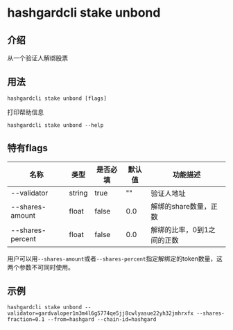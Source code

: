 # hashgardcli stake unbond

## 介绍

从一个验证人解绑股票

## 用法

```
hashgardcli stake unbond [flags]
```

打印帮助信息

```
hashgardcli stake unbond --help
```

## 特有flags

| 名称                | 类型   | 是否必填 | 默认值   | 功能描述         |
| --------------------| -----  | -------- | -------- | ------------------------------------------------------------------- |
| --validator | string | true     | ""       | 验证人地址 |
| --shares-amount     | float  | false    | 0.0      | 解绑的share数量，正数 |
| --shares-percent    | float  | false    | 0.0      | 解绑的比率，0到1之间的正数 |

用户可以用`--shares-amount`或者`--shares-percent`指定解绑定的token数量，这两个参数不可同时使用。

## 示例

```
hashgardcli stake unbond --validator=gardvaloper1m3m4l6g5774qe5jj8cwlyasue22yh32jmhrxfx --shares-fraction=0.1 --from=hashgard --chain-id=hashgard

```
